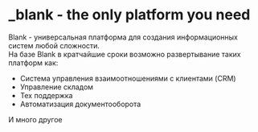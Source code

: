_blank - the only platform you need
=======

Blank - универсальная платформа для создания информационных систем любой сложности.  
На базе Blank в кратчайшие сроки возможно развертывание таких платформ как:
* Система управления взаимоотношениями с клиентами (CRM)
* Управление складом
* Тех поддержка 
* Автоматизация документооборота
 
И много другое
